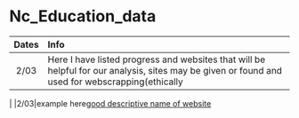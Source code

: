 # Nc_Education_data

|Dates| Info|
|:---:|:---|
|2/03| Here I have listed progress and websites that will be helpful for our analysis, sites may be given or found and used for webscrapping(ethically|
|
|2/03|example here[good descriptive name of website]([https://tidesandcurrents.noaa.gov/inventory.html?id=8656483](https://www.linkedin.com/in/matthew-schmitt-047989146/)https://www.linkedin.com/in/matthew-schmitt-047989146/)

